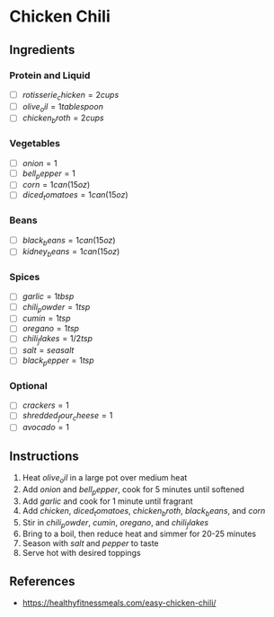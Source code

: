 # Chicken Chili

## Ingredients
### Protein and Liquid
- [ ] $rotisserie_chicken = 2 cups$
- [ ] $olive_oil = 1 tablespoon$
- [ ] $chicken_broth = 2 cups$

### Vegetables
- [ ] $onion = 1$
- [ ] $bell_pepper = 1$
- [ ] $corn = 1 can (15oz)$
- [ ] $diced_tomatoes = 1 can (15oz)$

### Beans
- [ ] $black_beans = 1 can (15oz)$
- [ ] $kidney_beans = 1 can (15oz)$

### Spices
- [ ] $garlic = 1tbsp$
- [ ] $chili_powder = 1 tsp$
- [ ] $cumin = 1 tsp$
- [ ] $oregano = 1 tsp$
- [ ] $chili_flakes = 1/2 tsp$
- [ ] $salt = sea salt$
- [ ] $black_pepper = 1tsp$

### Optional
- [ ] $crackers = 1$
- [ ] $shredded_four_cheese = 1$
- [ ] $avocado = 1$

## Instructions
1. Heat $olive_oil$ in a large pot over medium heat
2. Add $onion$ and $bell_pepper$, cook for 5 minutes until softened
3. Add $garlic$ and cook for 1 minute until fragrant
4. Add $chicken$, $diced_tomatoes$, $chicken_broth$, $black_beans$, and $corn$
5. Stir in $chili_powder$, $cumin$, $oregano$, and $chili_flakes$
6. Bring to a boil, then reduce heat and simmer for 20-25 minutes
7. Season with $salt$ and $pepper$ to taste
8. Serve hot with desired toppings

## References
- https://healthyfitnessmeals.com/easy-chicken-chili/